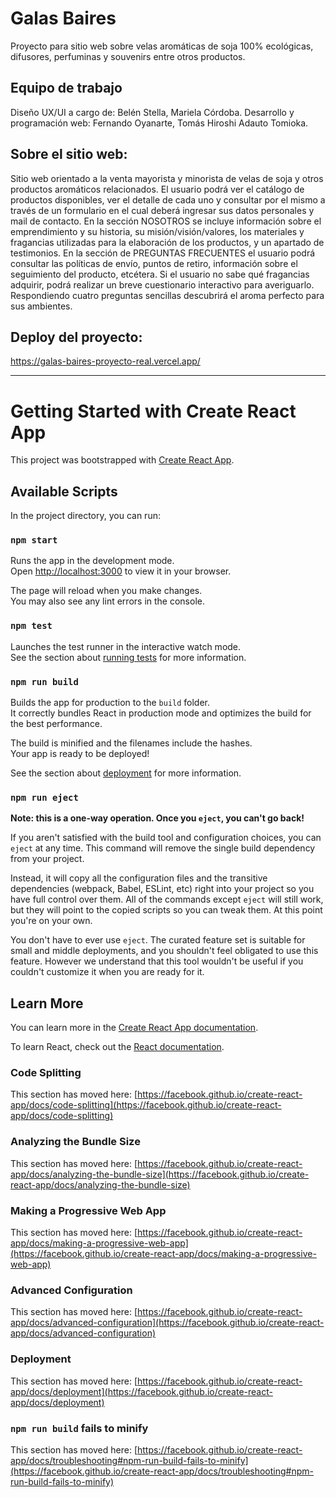 # Galas Baires

Proyecto para sitio web sobre velas aromáticas de soja 100% ecológicas, difusores, perfuminas y souvenirs entre otros productos.  

## Equipo de trabajo

Diseño UX/UI a cargo de: Belén Stella, Mariela Córdoba.
Desarrollo y programación web: Fernando Oyanarte, Tomás Hiroshi Adauto Tomioka.


## Sobre el sitio web:

Sitio web orientado a la venta mayorista y minorista de velas de soja y otros productos aromáticos relacionados. El usuario podrá ver el catálogo de productos disponibles, ver el detalle de cada uno y consultar por el mismo a través de un formulario en el cual deberá ingresar sus datos personales y mail de contacto. 
En la sección NOSOTROS se incluye información sobre el emprendimiento y su historia, su misión/visión/valores, los materiales y fragancias utilizadas para la elaboración de los productos, y un apartado de testimonios. 
En la sección de PREGUNTAS FRECUENTES el usuario podrá consultar las políticas de envío, puntos de retiro, información sobre el seguimiento del producto, etcétera. 
Si el usuario no sabe qué fragancias adquirir, podrá realizar un breve cuestionario interactivo para averiguarlo. Respondiendo cuatro preguntas sencillas descubrirá el aroma perfecto para sus ambientes.  

## Deploy del proyecto:

https://galas-baires-proyecto-real.vercel.app/ 

--------------------------------------------

# Getting Started with Create React App

This project was bootstrapped with [Create React App](https://github.com/facebook/create-react-app).

## Available Scripts

In the project directory, you can run:

### `npm start`

Runs the app in the development mode.\
Open [http://localhost:3000](http://localhost:3000) to view it in your browser.

The page will reload when you make changes.\
You may also see any lint errors in the console.

### `npm test`

Launches the test runner in the interactive watch mode.\
See the section about [running tests](https://facebook.github.io/create-react-app/docs/running-tests) for more information.

### `npm run build`

Builds the app for production to the `build` folder.\
It correctly bundles React in production mode and optimizes the build for the best performance.

The build is minified and the filenames include the hashes.\
Your app is ready to be deployed!

See the section about [deployment](https://facebook.github.io/create-react-app/docs/deployment) for more information.

### `npm run eject`

**Note: this is a one-way operation. Once you `eject`, you can't go back!**

If you aren't satisfied with the build tool and configuration choices, you can `eject` at any time. This command will remove the single build dependency from your project.

Instead, it will copy all the configuration files and the transitive dependencies (webpack, Babel, ESLint, etc) right into your project so you have full control over them. All of the commands except `eject` will still work, but they will point to the copied scripts so you can tweak them. At this point you're on your own.

You don't have to ever use `eject`. The curated feature set is suitable for small and middle deployments, and you shouldn't feel obligated to use this feature. However we understand that this tool wouldn't be useful if you couldn't customize it when you are ready for it.

## Learn More

You can learn more in the [Create React App documentation](https://facebook.github.io/create-react-app/docs/getting-started).

To learn React, check out the [React documentation](https://reactjs.org/).

### Code Splitting

This section has moved here: [https://facebook.github.io/create-react-app/docs/code-splitting](https://facebook.github.io/create-react-app/docs/code-splitting)

### Analyzing the Bundle Size

This section has moved here: [https://facebook.github.io/create-react-app/docs/analyzing-the-bundle-size](https://facebook.github.io/create-react-app/docs/analyzing-the-bundle-size)

### Making a Progressive Web App

This section has moved here: [https://facebook.github.io/create-react-app/docs/making-a-progressive-web-app](https://facebook.github.io/create-react-app/docs/making-a-progressive-web-app)

### Advanced Configuration

This section has moved here: [https://facebook.github.io/create-react-app/docs/advanced-configuration](https://facebook.github.io/create-react-app/docs/advanced-configuration)

### Deployment

This section has moved here: [https://facebook.github.io/create-react-app/docs/deployment](https://facebook.github.io/create-react-app/docs/deployment)

### `npm run build` fails to minify

This section has moved here: [https://facebook.github.io/create-react-app/docs/troubleshooting#npm-run-build-fails-to-minify](https://facebook.github.io/create-react-app/docs/troubleshooting#npm-run-build-fails-to-minify)
